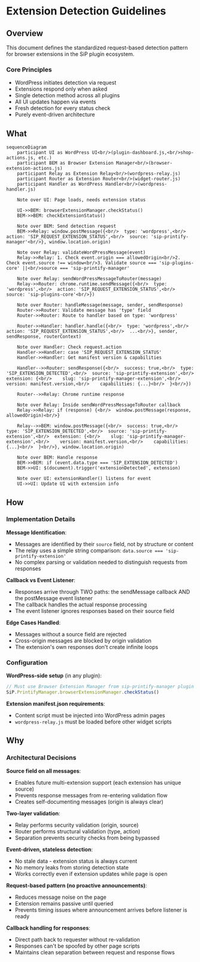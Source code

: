 # Extension Detection Guidelines

## Overview

This document defines the standardized request-based detection pattern for browser extensions in the SiP plugin ecosystem.

### Core Principles
- WordPress initiates detection via request
- Extensions respond only when asked
- Single detection method across all plugins
- All UI updates happen via events
- Fresh detection for every status check
- Purely event-driven architecture

## What

```mermaid
sequenceDiagram
    participant UI as WordPress UI<br/>(plugin-dashboard.js,<br/>shop-actions.js, etc.)
    participant BEM as Browser Extension Manager<br/>(browser-extension-actions.js)
    participant Relay as Extension Relay<br/>(wordpress-relay.js)
    participant Router as Extension Router<br/>(widget-router.js)
    participant Handler as WordPress Handler<br/>(wordpress-handler.js)
    
    Note over UI: Page loads, needs extension status
    
    UI->>BEM: browserExtensionManager.checkStatus()
    BEM->>BEM: checkExtensionStatus()
    
    Note over BEM: Send detection request
    BEM->>Relay: window.postMessage({<br/>  type: 'wordpress',<br/>  action: 'SIP_REQUEST_EXTENSION_STATUS',<br/>  source: 'sip-printify-manager'<br/>}, window.location.origin)
    
    Note over Relay: validateWordPressMessage(event)
    Relay->>Relay: 1. Check event.origin === allowedOrigin<br/>2. Check event.source !== window<br/>3. Validate source === 'sip-plugins-core' ||<br/>source === 'sip-printify-manager'
    
    Note over Relay: sendWordPressMessageToRouter(message)
    Relay->>Router: chrome.runtime.sendMessage({<br/>  type: 'wordpress',<br/>  action: 'SIP_REQUEST_EXTENSION_STATUS',<br/>  source: 'sip-plugins-core'<br/>})
    
    Note over Router: handleMessage(message, sender, sendResponse)
    Router->>Router: Validate message has 'type' field
    Router->>Router: Route to handler based on type: 'wordpress'
    
    Router->>Handler: handler.handle({<br/>  type: 'wordpress',<br/>  action: 'SIP_REQUEST_EXTENSION_STATUS',<br/>  ...<br/>}, sender, sendResponse, routerContext)
    
    Note over Handler: Check request.action
    Handler->>Handler: case 'SIP_REQUEST_EXTENSION_STATUS'
    Handler->>Handler: Get manifest version & capabilities
    
    Handler-->>Router: sendResponse({<br/>  success: true,<br/>  type: 'SIP_EXTENSION_DETECTED',<br/>  source: 'sip-printify-extension',<br/>  extension: {<br/>    slug: 'sip-printify-manager-extension',<br/>    version: manifest.version,<br/>    capabilities: {...}<br/>  }<br/>})
    
    Router-->>Relay: Chrome runtime response
    
    Note over Relay: Inside sendWordPressMessageToRouter callback
    Relay->>Relay: if (response) {<br/>  window.postMessage(response, allowedOrigin)<br/>}
    
    Relay-->>BEM: window.postMessage({<br/>  success: true,<br/>  type: 'SIP_EXTENSION_DETECTED',<br/>  source: 'sip-printify-extension',<br/>  extension: {<br/>    slug: 'sip-printify-manager-extension',<br/>    version: manifest.version,<br/>    capabilities: {...}<br/>  }<br/>}, window.location.origin)
    
    Note over BEM: Handle response
    BEM->>BEM: if (event.data.type === 'SIP_EXTENSION_DETECTED')
    BEM->>UI: $(document).trigger('extensionDetected', extension)
    
    Note over UI: extensionHandler() listens for event
    UI->>UI: Update UI with extension info
```

## How

### Implementation Details

**Message Identification**:
- Messages are identified by their `source` field, not by structure or content
- The relay uses a simple string comparison: `data.source === 'sip-printify-extension'`
- No complex parsing or validation needed to distinguish requests from responses

**Callback vs Event Listener**:
- Responses arrive through TWO paths: the sendMessage callback AND the postMessage event listener
- The callback handles the actual response processing
- The event listener ignores responses based on their source field

**Edge Cases Handled**:
- Messages without a source field are rejected
- Cross-origin messages are blocked by origin validation
- The extension's own responses don't create infinite loops

### Configuration

**WordPress-side setup** (in any plugin):
```javascript
// Must use Browser Extension Manager from sip-printify-manager plugin
SiP.PrintifyManager.browserExtensionManager.checkStatus()
```

**Extension manifest.json requirements**:
- Content script must be injected into WordPress admin pages
- `wordpress-relay.js` must be loaded before other widget scripts

## Why

### Architectural Decisions

**Source field on all messages**: 
- Enables future multi-extension support (each extension has unique source)
- Prevents response messages from re-entering validation flow
- Creates self-documenting messages (origin is always clear)

**Two-layer validation**:
- Relay performs security validation (origin, source)
- Router performs structural validation (type, action)
- Separation prevents security checks from being bypassed

**Event-driven, stateless detection**:
- No stale data - extension status is always current
- No memory leaks from storing detection state
- Works correctly even if extension updates while page is open

**Request-based pattern (no proactive announcements)**:
- Reduces message noise on the page
- Extension remains passive until queried
- Prevents timing issues where announcement arrives before listener is ready

**Callback handling for responses**:
- Direct path back to requester without re-validation
- Responses can't be spoofed by other page scripts
- Maintains clean separation between request and response flows